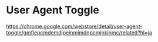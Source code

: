 # User Agent Toggle

https://chrome.google.com/webstore/detail/user-agent-toggle/gmfiepcmdemdjpeinmjmdnpcmjnkjnmc/related?hl=ja
